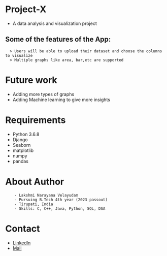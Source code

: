 # Project-X
 - A data analysis and visualization project

## Some of the features of the App:
      > Users will be able to upload their dataset and choose the columns to visualize
      > Multiple graphs like area, bar,etc are supported


# Future work
  - Adding more types of graphs
  - Adding Machine learning to give more insights

# Requirements
  - Python 3.6.8
  - Django
  - Seaborn
  - matplotlib
  - numpy
  - pandas

# About Author
        - Lakshmi Narayana Velayudam
        - Pursuing B.Tech 4th year (2023 passout)
        - Tirupati, India
        - Skills: C, C++, Java, Python, SQL, DSA        
# Contact
- <a href="https://www.linkedin.com/in/lakshmi-narayana-velayudam/">LinkedIn</a> 
 - <a href="mailto: lcchinnu@gmail.com">Mail</a>



